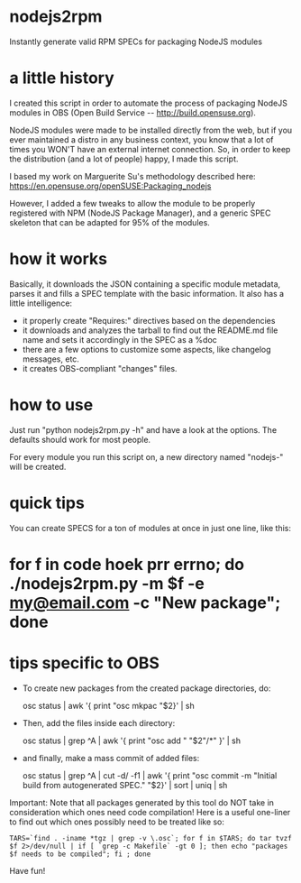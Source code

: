 # nodejs2rpm
Instantly generate valid RPM SPECs for packaging NodeJS modules

# a little history

I created this script in order to automate the process of packaging NodeJS modules in OBS (Open Build Service -- http://build.opensuse.org). 

NodeJS modules were made to be installed directly from the web, but if you ever maintained a distro in any business context, you know that a lot of times you WON'T have an external internet connection. So, in order to keep the distribution (and a lot of people) happy, I made this script. 

I based my work on Marguerite Su's methodology described here: https://en.opensuse.org/openSUSE:Packaging_nodejs

However, I added a few tweaks to allow the module to be properly registered with NPM (NodeJS Package Manager), and a generic SPEC skeleton that can be adapted for 95% of the modules.

# how it works

Basically, it downloads the JSON containing a specific module metadata, parses it and fills a SPEC template with the basic information. 
It also has a little intelligence:
 * it properly create "Requires:" directives based on the dependencies
 * it downloads and analyzes the tarball to find out the README.md file name and sets it accordingly in the SPEC as a %doc
 * there are a few options to customize some aspects, like changelog messages, etc.
 * it creates OBS-compliant "changes" files.

# how to use

Just run "python nodejs2rpm.py -h" and have a look at the options. The defaults should work for most people.

For every module you run this script on, a new directory named "nodejs-<MODULE>" will be created.

# quick tips

You can create SPECS for a ton of modules at once in just one line, like this:

  # for f in code hoek prr errno; do ./nodejs2rpm.py -m $f -e my@email.com -c "New package"; done

# tips specific to OBS

* To create new packages from the created package directories, do:

    osc status | awk '{ print "osc mkpac "$2}' | sh
   
* Then, add the files inside each directory:

    osc status | grep ^A | awk '{ print "osc add " "$2"/*" }' | sh
    
* and finally, make a mass commit of added files:

    osc status | grep ^A | cut -d\/ -f1 |  awk '{ print "osc commit -m \"Initial build from autogenerated SPEC.\" "$2}' | sort | uniq | sh

Important: Note that all packages generated by this tool do NOT take in consideration which ones need code compilation!
Here is a useful one-liner to find out which ones possibly need to be treated like so:

    TARS=`find . -iname *tgz | grep -v \.osc`; for f in $TARS; do tar tvzf $f 2>/dev/null | if [ `grep -c Makefile` -gt 0 ]; then echo "packages $f needs to be compiled"; fi ; done 

Have fun!

